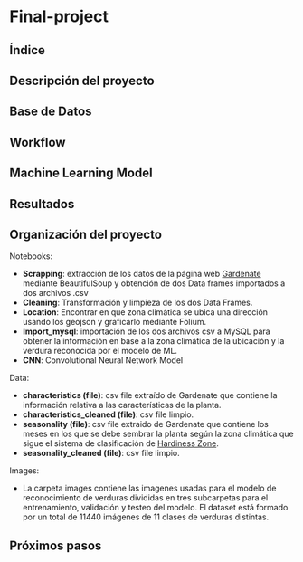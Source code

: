 # Final-project 

## Índice 


## Descripción del proyecto


## Base de Datos 

## Workflow

## Machine Learning Model 

## Resultados

## Organización del proyecto 
Notebooks: 
-  **Scrapping**: extracción de los datos de la página web [Gardenate](https://www.gardenate.com/) mediante BeautifulSoup y obtención de dos Data frames importados a dos archivos .csv 
-  **Cleaning**: Transformación y limpieza de los dos Data Frames. 
-  **Location**: Encontrar en que zona climática se ubica una dirección usando los geojson y graficarlo mediante Folium. 
-  **Import_mysql**: importación de los dos archivos csv a MySQL para obtener la información en base a la zona climática de la ubicación y la verdura reconocida por el modelo de ML.
-  **CNN**: Convolutional Neural Network Model 
  

Data: 
- **characteristics (file)**: csv file extraído de Gardenate que contiene la información relativa a las características de la planta.
- **characteristics_cleaned (file)**: csv file limpio. 
- **seasonality (file)**: csv file extraido de Gardenate que contiene los meses en los que se debe sembrar la planta según la zona climática que sigue el sistema de clasificación de [Hardiness Zone](https://en.wikipedia.org/wiki/Hardiness_zone). 
- **seasonality_cleaned (file)**: csv file limpio.

Images: 
- La carpeta images contiene las imagenes usadas para el modelo de reconocimiento de verduras divididas en tres subcarpetas para el entrenamiento, validación y testeo del modelo. El dataset está formado por un total de 11440 imágenes de 11 clases de verduras distintas.

## Próximos pasos 

